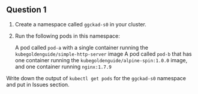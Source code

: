 ## Question 1

1. Create a namespace called `ggckad-s0` in your cluster.
2. Run the following pods in this namespace:

      A pod called `pod-a` with a single container running the `kubegoldenguide/simple-http-server` image
      A pod called `pod-b` that has one container running the `kubegoldenguide/alpine-spin:1.0.0` image, and one container running `nginx:1.7.9`


Write down the output of `kubectl get pods` for the `ggckad-s0` namespace and put in Issues section.
